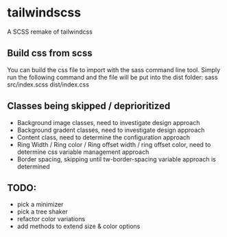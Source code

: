 # tailwindscss
A SCSS remake of tailwindcss

## Build css from scss
You can build the css file to import with the sass command line tool.
Simply run the following command and the file will be put into the dist folder:
sass src/index.scss dist/index.css

## Classes being skipped / deprioritized
* Background image classes, need to investigate design approach
* Background gradent classes, need to investigate design approach
* Content class, need to determine the configuration approach
* Ring Width / Ring color / Ring offset width / ring offset color, need to determine css variable management approach
* Border spacing, skipping until tw-border-spacing variable approach is determined

## TODO:
* pick a minimizer
* pick a tree shaker
* refactor color variations
* add methods to extend size & color options
